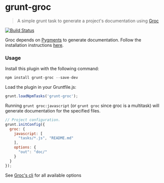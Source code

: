 grunt-groc
================

> A simple grunt task to generate a project's documentation using [Groc](http://nevir.github.com/groc/)

[![Build Status](https://travis-ci.org/jdcataldo/grunt-groc.png?branch=master)](https://travis-ci.org/jdcataldo/grunt-groc)

Groc depends on [Pygments](http://pygments.org/) to generate documentation. Follow the installation instructions [here](http://pygments.org/docs/installation/).


### Usage
Install this plugin with the following command:

```js
npm install grunt-groc --save-dev
```

Load the plugin in your Gruntfile.js:

```js
grunt.loadNpmTasks('grunt-groc');
```

Running `grunt groc:javascript` (or `grunt groc` since groc is a multitask) will generate documentation for the specified files.

```js
// Project configuration.
grunt.initConfig({
  groc: {
    javascript: [
      "tasks/*.js", "README.md"
    ],
    options: {
      "out": "doc/"
    }
  }
});
```

See [Groc's cli](http://nevir.github.com/groc/cli.html) for all available options
